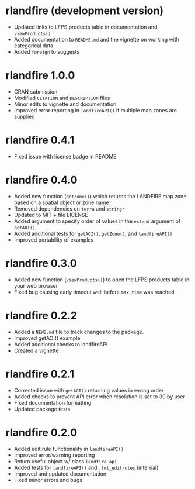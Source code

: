 # rlandfire (development version)
-   Updated links to LFPS products table in documentation and `viewProducts()`
-   Added documentation to `README.md` and the vignette on working with categorical data
-   Added `foreign` to suggests

# rlandfire 1.0.0
-   CRAN submission
-   Modified `CITATION` and `DESCRIPTION` files
-   Minor edits to vignette and documentation
-   Improved error reporting in `landfireAPI()` if multiple map zones are supplied

# rlandfire 0.4.1
-   Fixed issue with license badge in README

# rlandfire 0.4.0
  - Added new function (`getZone()`) which returns the LANDFIRE map zone based on a spatial object or zone name 
  - Removed dependencies on `terra` and `stringr`
  - Updated to MIT + file LICENSE
  - Added argument to specify order of values in the `extend` argument of `getAOI()`
  - Added additional tests for `getAOI()`, `getZone()`, and `landfireAPI()`
  - Improved portability of examples

# rlandfire 0.3.0

-   Added new function (`viewProducts()`) to open the LFPS products table in your web browser
-   Fixed bug causing early timeout well before `max_time` was reached

# rlandfire 0.2.2

-   Added a `NEWS.md` file to track changes to the package.
-   Improved getAOI() example
-   Added additional checks to landfireAPI
-   Created a vignette 

# rlandfire 0.2.1

-   Corrected issue with `getAOI()` returning values in wrong order
-   Added checks to prevent API error when resolution is set to 30 by user
-   Fixed documentation formatting
-   Updated package tests

# rlandfire 0.2.0

-   Added edit rule functionality in `landfireAPI()`
-   Improved error/warning reporting
-   Return useful object w/ class `landfire_api`
-   Added tests for `landfireAPI()` and `.fmt_editrules` (internal)
-   Improved and updated documentation
-   Fixed minor errors and bugs
